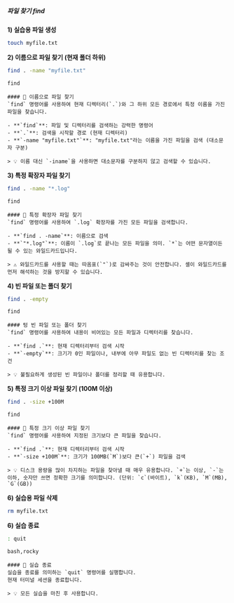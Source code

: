 ##### 파일 찾기 find #####

**1) 실습용 파일 생성**
```bash
touch myfile.txt
```

**2) 이름으로 파일 찾기 (현재 폴더 하위)**

```bash
find . -name "myfile.txt"
```

```tech
find
```

```desc
#### 🔎 이름으로 파일 찾기
`find` 명령어를 사용하여 현재 디렉터리(`.`)와 그 하위 모든 경로에서 특정 이름을 가진 파일을 찾습니다.

- **`find`**: 파일 및 디렉터리를 검색하는 강력한 명령어
- **`.`**: 검색을 시작할 경로 (현재 디렉터리)
- **`-name "myfile.txt"`**: "myfile.txt"라는 이름을 가진 파일을 검색 (대소문자 구분)

> 💡 이름 대신 `-iname`을 사용하면 대소문자를 구분하지 않고 검색할 수 있습니다.
```

**3) 특정 확장자 파일 찾기**

```bash
find . -name "*.log"
```

```tech
find
```

```desc
#### 📜 특정 확장자 파일 찾기
`find` 명령어를 사용하여 `.log` 확장자를 가진 모든 파일을 검색합니다.

- **`find . -name`**: 이름으로 검색
- **`"*.log"`**: 이름이 `.log`로 끝나는 모든 파일을 의미. `*`는 어떤 문자열이든 될 수 있는 와일드카드입니다.

> ⚠️ 와일드카드를 사용할 때는 따옴표(`"`)로 감싸주는 것이 안전합니다. 셸이 와일드카드를 먼저 해석하는 것을 방지할 수 있습니다.
```

**4) 빈 파일 또는 폴더 찾기**

```bash
find . -empty
```

```tech
find
```

```desc
#### 텅 빈 파일 또는 폴더 찾기
`find` 명령어를 사용하여 내용이 비어있는 모든 파일과 디렉터리를 찾습니다.

- **`find .`**: 현재 디렉터리부터 검색 시작
- **`-empty`**: 크기가 0인 파일이나, 내부에 아무 파일도 없는 빈 디렉터리를 찾는 조건

> 💡 불필요하게 생성된 빈 파일이나 폴더를 정리할 때 유용합니다.
```

**5) 특정 크기 이상 파일 찾기 (100M 이상)**

```bash
find . -size +100M
```

```tech
find
```

```desc
#### 🐘 특정 크기 이상 파일 찾기
`find` 명령어를 사용하여 지정된 크기보다 큰 파일을 찾습니다.

- **`find .`**: 현재 디렉터리부터 검색 시작
- **`-size +100M`**: 크기가 100MB(`M`)보다 큰(`+`) 파일을 검색

> 💡 디스크 용량을 많이 차지하는 파일을 찾아낼 때 매우 유용합니다. `+`는 이상, `-`는 이하, 숫자만 쓰면 정확한 크기를 의미합니다. (단위: `c`(바이트), `k`(KB), `M`(MB), `G`(GB))
```

**6) 실습용 파일 삭제**
```bash
rm myfile.txt
```

**6) 실습 종료**

```bash
: quit
```

```tech
bash,rocky
```

```desc
#### 👋 실습 종료
실습을 종료를 의미하는 `quit` 명령어를 실행합니다.
현재 터미널 세션을 종료합니다.

> 💡 모든 실습을 마친 후 사용합니다.
```